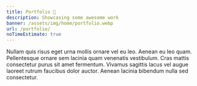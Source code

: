 ```yaml
---
title: Portfolio 💼
description: Showcasing some awesome work
banner: /assets/img/home/portfolio.webp
url: /portfolio/
noTimeEstimate: true
---
```


Nullam quis risus eget urna mollis ornare vel eu leo. Aenean eu leo quam. Pellentesque ornare sem lacinia quam venenatis vestibulum. Cras mattis consectetur purus sit amet fermentum. Vivamus sagittis lacus vel augue laoreet rutrum faucibus dolor auctor. Aenean lacinia bibendum nulla sed consectetur.
